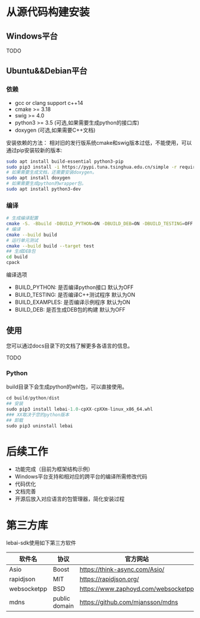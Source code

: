 # 从源代码构建安装
## Windows平台
TODO
## Ubuntu&&Debian平台
### 依赖
- gcc or clang support c++14
- cmake >= 3.18
- swig >= 4.0
- python3 >= 3.5 (可选,如果需要生成python的接口库)
- doxygen (可选,如果需要C++文档)

安装依赖的方法：
相对旧的发行版系统cmake和swig版本过低，不能使用，可以通过pip安装较新的版本:
```bash
sudo apt install build-essential python3-pip
sudo pip3 install -i https://pypi.tuna.tsinghua.edu.cn/simple -r requirements.txt
# 如果需要生成文档，还需要安装doxygen。
sudo apt install doxygen
# 如果需要生成python的wrapper包。
sudo apt install python3-dev
```


### 编译
```bash
# 生成编译配置
cmake -S. -Bbuild -DBUILD_PYTHON=ON -DBUILD_DEB=ON -DBUILD_TESTING=OFF 
# 编译
cmake --build build
# 运行单元测试
cmake --build build --target test
## 生成DEB包
cd build
cpack
```
编译选项
 - BUILD_PYTHON: 是否编译python接口 默认为OFF
 - BUILD_TESTING: 是否编译C++测试程序 默认为ON 
 - BUILD_EXAMPLES: 是否编译示例程序 默认为ON
 - BUILD_DEB: 是否生成DEB包的构建 默认为OFF



## 使用
您可以通过docs目录下的文档了解更多各语言的信息。

TODO
### Python
build目录下会生成python的whl包，可以直接使用。
```python
cd build/python/dist
## 安装
sudo pip3 install lebai-1.0-cpXX-cpXXm-linux_x86_64.whl
### XX取决于您的python版本
## 卸载
sudo pip3 uninstall lebai
```


# 后续工作
- 功能完成（目前为框架结构示例）
- Windows平台支持和相对应的跨平台的编译所需修改代码
- 代码优化
- 文档完善
- 开源后放入对应语言的包管理器，简化安装过程

# 第三方库
lebai-sdk使用如下第三方软件

| 软件名      | 协议 | 官方网站 | 
| ----------- | ----------- |----------- |
| Asio      | Boost  | https://think-async.com/Asio/ |
| rapidjson      | MIT  | https://rapidjson.org/ |
| websocketpp      | BSD  | https://www.zaphoyd.com/websocketpp |
| mdns | public domain | https://github.com/mjansson/mdns |